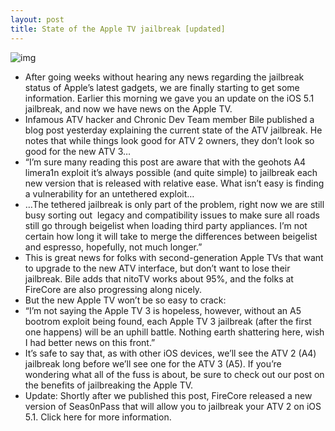 ```yaml
---
layout: post
title: State of the Apple TV jailbreak [updated]
---
```

![img](http://media.idownloadblog.com/wp-content/uploads/2012/03/apple-tv.jpg)
* After going weeks without hearing any news regarding the jailbreak status of Apple’s latest gadgets, we are finally starting to get some information. Earlier this morning we gave you an update on the iOS 5.1 jailbreak, and now we have news on the Apple TV.
* Infamous ATV hacker and Chronic Dev Team member Bile published a blog post yesterday explaining the current state of the ATV jailbreak. He notes that while things look good for ATV 2 owners, they don’t look so good for the new ATV 3…
* “I’m sure many reading this post are aware that with the geohots A4 limera1n exploit it’s always possible (and quite simple) to jailbreak each new version that is released with relative ease. What isn’t easy is finding a vulnerability for an untethered exploit…
* …The tethered jailbreak is only part of the problem, right now we are still busy sorting out  legacy and compatibility issues to make sure all roads still go through beigelist when loading third party appliances. I’m not certain how long it will take to merge the differences between beigelist and espresso, hopefully, not much longer.”
* This is great news for folks with second-generation Apple TVs that want to upgrade to the new ATV interface, but don’t want to lose their jailbreak. Bile adds that nitoTV works about 95%, and the folks at FireCore are also progressing along nicely.
* But the new Apple TV won’t be so easy to crack:
* “I’m not saying the Apple TV 3 is hopeless, however, without an A5 bootrom exploit being found, each Apple TV 3 jailbreak (after the first one happens) will be an uphill battle. Nothing earth shattering here, wish I had better news on this front.”
* It’s safe to say that, as with other iOS devices, we’ll see the ATV 2 (A4) jailbreak long before we’ll see one for the ATV 3 (A5). If you’re wondering what all of the fuss is about, be sure to check out our post on the benefits of jailbreaking the Apple TV.
* Update: Shortly after we published this post, FireCore released a new version of Seas0nPass that will allow you to jailbreak your ATV 2 on iOS 5.1. Click here for more information.

